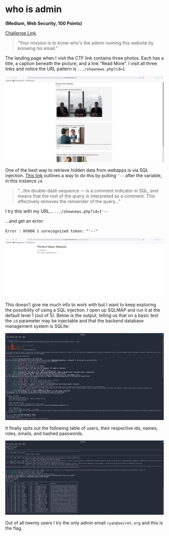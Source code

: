 # who is admin

__(Medium, Web Security, 100 Points)__

[Challenge Link](https://cybertalents.com/challenges/web/whoisadmin).

>“Your mission is to know who's the admin running this website by knowing his email.”

The landing page when I visit the CTF link contains three photos. Each has a title, a caption beneath the picture, and a link “Read More”.  I visit all three links and notice the URL pattern is `.../shownews.php?id=1`

![1](png/1.png)

One of the best way to retrieve hidden data from webapps is via SQL injection. [This link](https://portswigger.net/web-security/sql-injection) outlines a way to do this by putting `‘--` after the variable, in this instance `id`. 

>"...the double-dash sequence -- is a comment indicator in SQL, and means that the rest of the query is interpreted as a comment. This effectively removes the remainder of the query..."

I try this with my URL...
`.../shownews.php?id=1'--`

...and get an error:

`Error : HY000 1 unrecognized token: "'--"`

![2](png/2.png)

This doesn’t give me much info to work with but I want to keep exploring the possibility of using a SQL injection. I open up SQLMAP and run it at the default level 1 (out of 5). Below is the output, telling us that on a basic test the `id` parameter may be injectable and that the backend database management system is SQLite:

![3](png/3.png)

It finally spits out the following table of users, their respective ids, names, roles, emails, and hashed passwords.

![4](png/4.png)

Out of all twenty users I try the only admin email `ryan@secret.org` and this is the flag.
